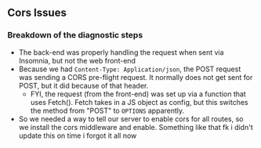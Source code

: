 ## Cors Issues

### Breakdown of the diagnostic steps

- The back-end was properly handling the request when sent via Insomnia, but not the web front-end
- Because we had `Content-Type: Application/json`, the POST request was sending a CORS pre-flight request. It normally does not get sent for POST, but it did because of that header. 
  - FYI, the request (from the front-end) was set up via a function that uses Fetch(). Fetch takes in a JS object as config, but this switches the method from "POST" to `OPTIONS` apparently.
- So we needed a way to tell our server to enable cors for all routes, so we install the cors middleware and enable. Something like that fk i didn't update this on time i forgot it all now